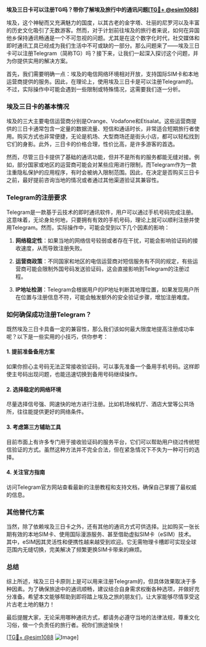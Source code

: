 **埃及三日卡可以注册TG吗？带你了解埃及旅行中的通讯问题[[TG💪+ @esim1088](https://t.me/s/esim1088)]**

埃及，这个神秘而又充满魅力的国度，以其古老的金字塔、壮丽的尼罗河以及丰富的历史文化吸引了无数游客。然而，对于计划前往埃及的旅行者来说，如何在异国他乡保持通讯畅通是一个不可忽视的问题。尤其是在这个数字化时代，社交媒体和即时通讯工具已经成为我们生活中不可或缺的一部分。那么问题来了——埃及三日卡可以注册Telegram（简称TG）吗？接下来，让我们一起深入探讨这个问题，并为你提供实用的解决方案。

首先，我们需要明确一点：埃及的电信网络环境相对开放，支持国际SIM卡和本地运营商提供的服务。因此，在理论上，使用埃及三日卡是可以注册Telegram的。不过，实际操作中可能会遇到一些限制或特殊情况，这需要我们逐一分析。

### 埃及三日卡的基本情况

埃及的三大主要电信运营商分别是Orange、Vodafone和Etisalat。这些运营商提供的三日卡通常包含一定量的数据流量、短信和通话时长，非常适合短期旅行者使用。购买方式也非常便捷，无论是机场、大型商场还是街头小店，都可以轻松找到它们的身影。此外，三日卡的价格合理，性价比高，是许多游客的首选。

然而，尽管三日卡提供了基础的通讯功能，但并不是所有的服务都能无缝对接。例如，部分国家或地区的运营商可能会对某些应用进行限制，而Telegram作为一款注重隐私保护的应用程序，有时会被纳入限制范围。因此，在决定是否购买三日卡之前，最好提前咨询当地的情况或者通过其他渠道验证其兼容性。

### Telegram的注册要求

Telegram是一款基于云技术的即时通讯软件，用户可以通过手机号码完成注册。这意味着，无论身处何地，只要拥有有效的手机号码，理论上就可以顺利注册并使用Telegram。然而，实际操作中，可能会受到以下几个因素的影响：

1. **网络稳定性**：如果当地的网络信号较弱或者存在干扰，可能会影响验证码的接收速度，从而导致注册失败。
   
2. **运营商政策**：不同国家和地区的电信运营商对短信服务有不同的规定，有些运营商可能会限制外国号码发送验证码，这会直接影响到Telegram的注册过程。

3. **IP地址检测**：Telegram会根据用户的IP地址判断其地理位置，如果发现用户所在位置与注册信息不符，可能会触发额外的安全验证步骤，增加注册难度。

### 如何确保成功注册Telegram？

既然埃及三日卡具备一定的兼容性，那么我们该如何最大限度地提高注册成功率呢？以下是一些实用的小技巧，供你参考：

#### 1. 提前准备备用方案
如果你担心主号码无法正常接收验证码，可以事先准备一个备用手机号码。这样即使主号码出现问题，也能迅速切换到备用号码继续操作。

#### 2. 选择稳定的网络环境
尽量选择信号强、网速快的地方进行注册。比如机场候机厅、酒店大堂等公共场所，往往能提供更好的网络条件。

#### 3. 考虑第三方辅助工具
目前市面上有许多专门用于接收验证码的服务平台，它们可以帮助用户绕过传统短信验证的方式。虽然这种方法并不完全合法，但在紧急情况下不失为一种可行的选择。

#### 4. 关注官方指南
访问Telegram官方网站查看最新的注册教程和支持文档，确保自己掌握了最权威的信息。

### 其他替代方案

当然，除了依赖埃及三日卡之外，还有其他的通讯方式可供选择。比如购买一张长期有效的本地SIM卡、使用国际漫游服务、甚至借助虚拟SIM卡（eSIM）技术。其中，eSIM因其灵活性和便携性越来越受到欢迎。它无需物理卡槽即可实现全球范围内无缝切换，完美解决了频繁更换SIM卡带来的麻烦。

### 总结

综上所述，埃及三日卡原则上是可以用来注册Telegram的，但具体效果取决于多种因素。为了确保旅途中的通讯顺畅，建议结合自身需求权衡各种选项，并做好充分准备。希望本文能够帮助到即将踏上埃及之旅的朋友们，让大家能够尽情享受这片古老土地的魅力！

最后提醒大家，无论采用哪种通讯方式，都请务必遵守当地的法律法规，尊重文化习俗，做一个负责任的旅行者。祝你们旅途愉快！

[[TG💪+ @esim1088](https://t.me/s/esim1088) ![Image](https://i.postimg.cc/4NQfJmqS/Snipaste-2025-05-13-00-14-12.png)]